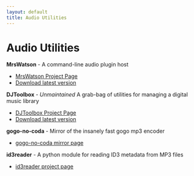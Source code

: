 ```yaml
---
layout: default
title: Audio Utilities
---
```


Audio Utilities
===============

**MrsWatson** - A command-line audio plugin host

* [MrsWatson Project Page](http://teragonaudio.github.com/MrsWatson)
* [Download latest version](http://static.teragonaudio.com/downloads/MrsWatson/MrsWatson.zip)

**DJToolbox** - *Unmaintained* A grab-bag of utilities for managing a digital music library

* [DJToolbox Project Page](http://teragonaudio.github.com/DJToolbox)
* [Download latest version](http://static.teragonaudio.com/attic/DJToolbox.zip)

**gogo-no-coda** - Mirror of the insanely fast gogo mp3 encoder

* [gogo-no-coda mirror page](https://github.com/teragonaudio/gogo-no-coda)

**id3reader** - A python module for reading ID3 metadata from MP3 files

* [id3reader project page](https://github.com/teragonaudio/id3reader)


